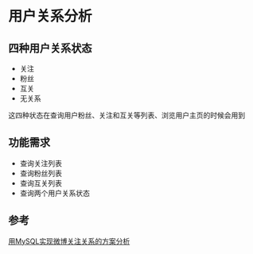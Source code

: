# 用户关系分析
## 四种用户关系状态
- 关注
- 粉丝
- 互关
- 无关系

这四种状态在查询用户粉丝、关注和互关等列表、浏览用户主页的时候会用到
## 功能需求
- 查询关注列表
- 查询粉丝列表
- 查询互关列表
- 查询两个用户关系状态


## 参考
[用MySQL实现微博关注关系的方案分析](https://my.oschina.net/yonghan/blog/475588)
<!--stackedit_data:
eyJoaXN0b3J5IjpbLTUxNjM1ODYzMywtMjA3NTc5NzY1MywtMT
QyMTI2MTQ4M119
-->